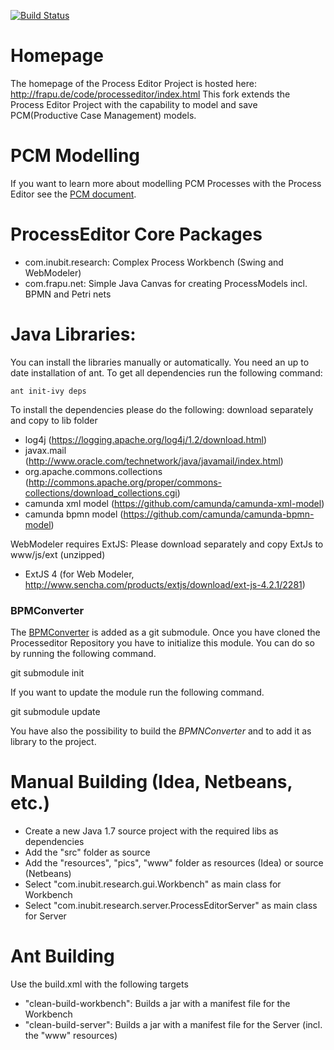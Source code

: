 
[![Build Status](https://travis-ci.org/BP2014W1/processeditor.svg)](https://travis-ci.org/BP2014W1/processeditor/)

Homepage
========
The homepage of the Process Editor Project is hosted here: http://frapu.de/code/processeditor/index.html
This fork extends the Process Editor Project with the capability to model and save PCM(Productive Case Management) models.

PCM Modelling
=============

If you want to learn more about modelling PCM Processes with the Process Editor see the [PCM document](docs/PCM.md).

ProcessEditor Core Packages
===========================
* com.inubit.research: Complex Process Workbench (Swing and WebModeler)
* com.frapu.net: Simple Java Canvas for creating ProcessModels incl. BPMN and Petri nets

Java Libraries:
==============
You can install the libraries manually or automatically.
You need an up to date installation of ant. To get all dependencies run the following command:

    ant init-ivy deps

To install the dependencies please do the following:
download separately and copy to lib folder
* log4j (https://logging.apache.org/log4j/1.2/download.html)
* javax.mail (http://www.oracle.com/technetwork/java/javamail/index.html)
* org.apache.commons.collections (http://commons.apache.org/proper/commons-collections/download_collections.cgi)
* camunda xml model (https://github.com/camunda/camunda-xml-model)
* camunda bpmn model (https://github.com/camunda/camunda-bpmn-model)

WebModeler requires ExtJS: Please download separately and copy ExtJs to www/js/ext (unzipped)
* ExtJS 4 (for Web Modeler, http://www.sencha.com/products/extjs/download/ext-js-4.2.1/2281)

### BPMConverter

The [BPMConverter](https://github.com/BP2014W1/BPMConverter) is added as a git submodule.
Once you have cloned the Processeditor Repository you have to initialize this module.
You can do so by running the following command.

  git submodule init

If you want to update the module run the following command.

  git submodule update

You have also the possibility to build the *BPMNConverter* and to add it as library to the project.

Manual Building (Idea, Netbeans, etc.)
======================================
* Create a new Java 1.7 source project with the required libs as dependencies
* Add the "src" folder as source
* Add the "resources", "pics", "www" folder as resources (Idea) or source (Netbeans)
* Select "com.inubit.research.gui.Workbench" as main class for Workbench
* Select "com.inubit.research.server.ProcessEditorServer" as main class for Server

Ant Building
============
Use the build.xml with the following targets
* "clean-build-workbench": Builds a jar with a manifest file for the Workbench
* "clean-build-server": Builds a jar with a manifest file for the Server (incl. the "www" resources)
